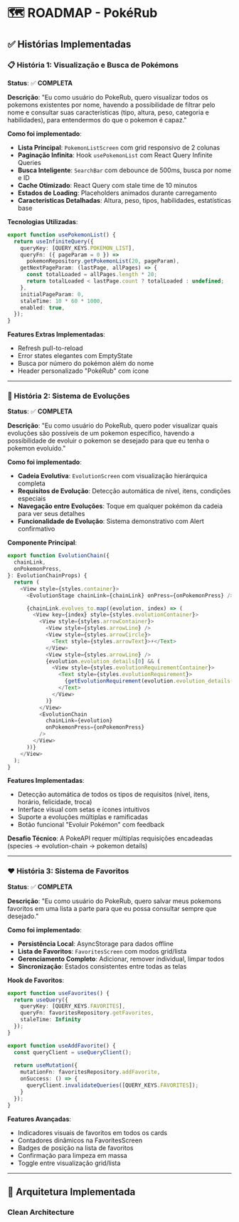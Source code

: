 # 🗺️ ROADMAP - PokéRub

## ✅ Histórias Implementadas

### 📋 História 1: Visualização e Busca de Pokémons
**Status**: ✅ **COMPLETA**

**Descrição**: "Eu como usuário do PokeRub, quero visualizar todos os pokemons existentes por nome, havendo a possibilidade de filtrar pelo nome e consultar suas características (tipo, altura, peso, categoria e habilidades), para entendermos do que o pokemon é capaz."

**Como foi implementado**:
- **Lista Principal**: `PokemonListScreen` com grid responsivo de 2 colunas
- **Paginação Infinita**: Hook `usePokemonList` com React Query Infinite Queries
- **Busca Inteligente**: `SearchBar` com debounce de 500ms, busca por nome e ID
- **Cache Otimizado**: React Query com stale time de 10 minutos
- **Estados de Loading**: Placeholders animados durante carregamento
- **Características Detalhadas**: Altura, peso, tipos, habilidades, estatísticas base

**Tecnologias Utilizadas**:
```typescript
export function usePokemonList() {
  return useInfiniteQuery({
    queryKey: [QUERY_KEYS.POKEMON_LIST],
    queryFn: ({ pageParam = 0 }) => 
      pokemonRepository.getPokemonList(20, pageParam),
    getNextPageParam: (lastPage, allPages) => {
      const totalLoaded = allPages.length * 20;
      return totalLoaded < lastPage.count ? totalLoaded : undefined;
    },
    initialPageParam: 0, 
    staleTime: 10 * 60 * 1000,
    enabled: true,
  });
}
```

**Features Extras Implementadas**:
- Refresh pull-to-reload
- Error states elegantes com EmptyState
- Busca por número do pokémon além do nome
- Header personalizado "PokéRub" com ícone

---

### 🔄 História 2: Sistema de Evoluções
**Status**: ✅ **COMPLETA**

**Descrição**: "Eu como usuário do PokeRub, quero poder visualizar quais evoluções são possíveis de um pokemon específico, havendo a possibilidade de evoluir o pokemon se desejado para que eu tenha o pokemon evoluído."

**Como foi implementado**:
- **Cadeia Evolutiva**: `EvolutionScreen` com visualização hierárquica completa
- **Requisitos de Evolução**: Detecção automática de nível, itens, condições especiais
- **Navegação entre Evoluções**: Toque em qualquer pokémon da cadeia para ver seus detalhes
- **Funcionalidade de Evolução**: Sistema demonstrativo com Alert confirmativo

**Componente Principal**:
```typescript
export function EvolutionChain({
  chainLink,
  onPokemonPress,
}: EvolutionChainProps) {
  return (
    <View style={styles.container}>
      <EvolutionStage chainLink={chainLink} onPress={onPokemonPress} />

      {chainLink.evolves_to.map((evolution, index) => (
        <View key={index} style={styles.evolutionContainer}>
          <View style={styles.arrowContainer}>
            <View style={styles.arrowLine} />
            <View style={styles.arrowCircle}>
              <Text style={styles.arrowText}>⚡</Text>
            </View>
            <View style={styles.arrowLine} />
            {evolution.evolution_details[0] && (
              <View style={styles.evolutionRequirementContainer}>
                <Text style={styles.evolutionRequirement}>
                  {getEvolutionRequirement(evolution.evolution_details[0])}
                </Text>
              </View>
            )}
          </View>
          <EvolutionChain
            chainLink={evolution}
            onPokemonPress={onPokemonPress}
          />
        </View>
      ))}
    </View>
  );
}
```

**Features Implementadas**:
- Detecção automática de todos os tipos de requisitos (nível, itens, horário, felicidade, troca)
- Interface visual com setas e ícones intuitivos
- Suporte a evoluções múltiplas e ramificadas
- Botão funcional "Evoluir Pokémon" com feedback

**Desafio Técnico**: A PokeAPI requer múltiplas requisições encadeadas (species → evolution-chain → pokemon details)

---

### ❤️ História 3: Sistema de Favoritos
**Status**: ✅ **COMPLETA**

**Descrição**: "Eu como usuário do PokeRub, quero salvar meus pokemons favoritos em uma lista a parte para que eu possa consultar sempre que desejado."

**Como foi implementado**:
- **Persistência Local**: AsyncStorage para dados offline
- **Lista de Favoritos**: `FavoritesScreen` com modos grid/lista
- **Gerenciamento Completo**: Adicionar, remover individual, limpar todos
- **Sincronização**: Estados consistentes entre todas as telas

**Hook de Favoritos**:
```typescript
export function useFavorites() {
  return useQuery({
    queryKey: [QUERY_KEYS.FAVORITES],
    queryFn: favoritesRepository.getFavorites,
    staleTime: Infinity
  });
}

export function useAddFavorite() {
  const queryClient = useQueryClient();
  
  return useMutation({
    mutationFn: favoritesRepository.addFavorite,
    onSuccess: () => {
      queryClient.invalidateQueries([QUERY_KEYS.FAVORITES]);
    }
  });
}
```

**Features Avançadas**:
- Indicadores visuais de favoritos em todos os cards
- Contadores dinâmicos na FavoritesScreen
- Badges de posição na lista de favoritos
- Confirmação para limpeza em massa
- Toggle entre visualização grid/lista

---

## 🚀 Arquitetura Implementada

### Clean Architecture
